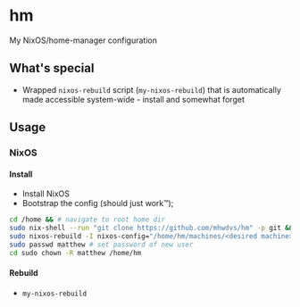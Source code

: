 # hm
My NixOS/home-manager configuration

## What's special

- Wrapped `nixos-rebuild` script (`my-nixos-rebuild`) that is automatically made accessible system-wide - install and somewhat forget

## Usage

### NixOS

#### Install

- Install NixOS
- Bootstrap the config (should just work™);

```bash
cd /home && # navigate to root home dir
sudo nix-shell --run "git clone https://github.com/mhwdvs/hm" -p git && # clone home config
sudo nixos-rebuild -I nixos-config="/home/hm/machines/<desired machine>.nix" switch && # build config
sudo passwd matthew # set password of new user
cd sudo chown -R matthew /home/hm
```

#### Rebuild

- `my-nixos-rebuild`



